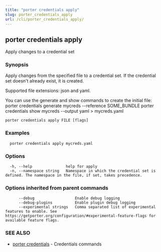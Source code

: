 ```yaml
---
title: "porter credentials apply"
slug: porter_credentials_apply
url: /cli/porter_credentials_apply/
---
```

## porter credentials apply

Apply changes to a credential set

### Synopsis

Apply changes from the specified file to a credential set. If the credential set doesn't already exist, it is created.

Supported file extensions: json and yaml.

You can use the generate and show commands to create the initial file:
  porter credentials generate mycreds --reference SOME_BUNDLE
  porter credentials show mycreds --output yaml > mycreds.yaml


```
porter credentials apply FILE [flags]
```

### Examples

```
  porter credentials apply mycreds.yaml
```

### Options

```
  -h, --help               help for apply
  -n, --namespace string   Namespace in which the credential set is defined. The namespace in the file, if set, takes precedence.
```

### Options inherited from parent commands

```
      --debug                  Enable debug logging
      --debug-plugins          Enable plugin debug logging
      --experimental strings   Comma separated list of experimental features to enable. See https://getporter.org/configuration/#experimental-feature-flags for available feature flags.
```

### SEE ALSO

* [porter credentials](/cli/porter_credentials/)	 - Credentials commands

